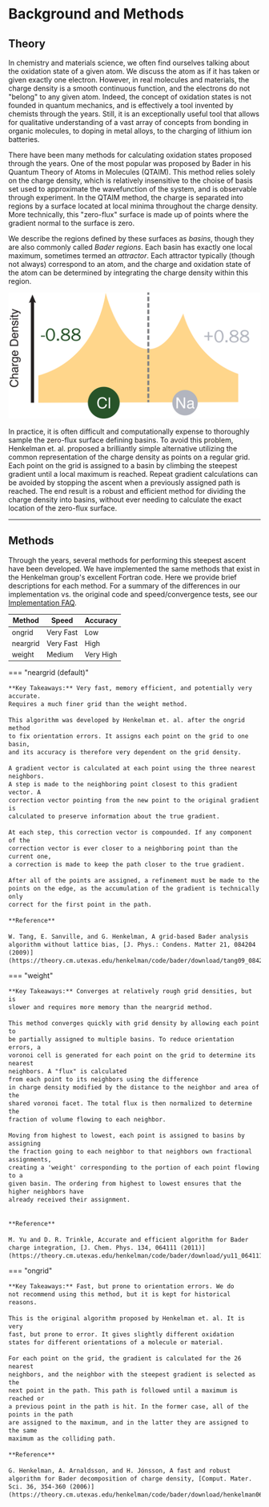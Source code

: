 # Background and Methods

## Theory
In chemistry and materials science, we often find ourselves talking about the 
oxidation state of a given atom. We discuss the atom as if it has taken or given 
exactly one electron. However, in real molecules and materials, the charge density 
is a smooth continuous function, and the electrons do not "belong" to any given atom. 
Indeed, the concept of oxidation states is not founded in quantum mechanics, and 
is effectively a tool invented by chemists through the years. Still, it 
is an exceptionally useful tool that allows for qualitative understanding of a 
vast array of concepts from bonding in organic molecules, to doping in metal alloys, 
to the charging of lithium ion batteries.

There have been many methods for calculating oxidation states proposed through
the years. One of the most popular was proposed by Bader in his Quantum Theory 
of Atoms in Molecules (QTAIM). This method relies solely on the charge density,
which is relatively insensitive to the choise of basis set used to approximate 
the wavefunction of the system, and is observable through experiment. 
In the QTAIM method, the charge is separated 
into regions by a surface located at local minima throughout the charge density. 
More technically, this "zero-flux" surface is made up of points where the gradient 
normal to the surface is zero.

We describe the regions defined by these surfaces as *basins*, though they are 
also commonly called *Bader regions*. Each basin has exactly one local maximum, 
sometimes termed an *attractor*. Each attractor typically (though not always) 
correspond to an atom, and the charge and oxidation state of the atom can be determined 
by integrating the charge density within this region.

![bader_separation](images/bader_separation.png)

In practice, it is often difficult and computationally expense to thoroughly 
sample the zero-flux surface defining basins. To avoid this problem, 
Henkelman et. al. proposed a brilliantly simple alternative utilizing the 
common representation of the charge density as points on a regular grid. 
Each point on the grid is assigned to a basin by climbing the 
steepest gradient until a local maximum is reached. Repeat gradient calculations 
can be avoided by stopping the ascent when a previously assigned path is reached. 
The end result is a robust and efficient method for dividing the charge density 
into basins, without ever needing to calculate the exact location of the zero-flux 
surface.

---

## Methods

Through the years, several methods for performing this steepest ascent have been
developed. We have implemented the same methods that exist in the Henkelman group's
excellent Fortran code. Here we provide brief descriptions for each method.
For a summary of the differences in our implementation vs. the original code
and speed/convergence tests, see our [Implementation FAQ](/baderkit/implementation).

| Method        | Speed   | Accuracy |
|---------------|---------|----------|
|ongrid         |Very Fast|Low       |
|neargrid       |Very Fast|High      |
|weight         |Medium   |Very High |
    
=== "neargrid (default)"

    **Key Takeaways:** Very fast, memory efficient, and potentially very accurate. 
    Requires a much finer grid than the weight method.
    
    This algorithm was developed by Henkelman et. al. after the ongrid method
    to fix orientation errors. It assigns each point on the grid to one basin,
    and its accuracy is therefore very dependent on the grid density.
    
    A gradient vector is calculated at each point using the three nearest neighbors. 
    A step is made to the neighboring point closest to this gradient vector. A
    correction vector pointing from the new point to the original gradient is
    calculated to preserve information about the true gradient.
    
    At each step, this correction vector is compounded. If any component of the 
    correction vector is ever closer to a neighboring point than the current one, 
    a correction is made to keep the path closer to the true gradient.
    
    After all of the points are assigned, a refinement must be made to the 
    points on the edge, as the accumulation of the gradient is technically only
    correct for the first point in the path.
    
    **Reference**
    
    W. Tang, E. Sanville, and G. Henkelman, A grid-based Bader analysis algorithm without lattice bias, [J. Phys.: Condens. Matter 21, 084204 (2009)](https://theory.cm.utexas.edu/henkelman/code/bader/download/tang09_084204.pdf)
    

=== "weight"
    
    **Key Takeaways:** Converges at relatively rough grid densities, but is
    slower and requires more memory than the neargrid method.
    
    This method converges quickly with grid density by allowing each point to
    be partially assigned to multiple basins. To reduce orientation errors, a
    voronoi cell is generated for each point on the grid to determine its nearest
    neighbors. A "flux" is calculated 
    from each point to its neighbors using the difference 
    in charge density modified by the distance to the neighbor and area of the 
    shared voronoi facet. The total flux is then normalized to determine the
    fraction of volume flowing to each neighbor.
    
    Moving from highest to lowest, each point is assigned to basins by assigning
    the fraction going to each neighbor to that neighbors own fractional assignments,
    creating a 'weight' corresponding to the portion of each point flowing to a
    given basin. The ordering from highest to lowest ensures that the higher neighbors have
    already received their assignment.
    
    
    **Reference**
    
    M. Yu and D. R. Trinkle, Accurate and efficient algorithm for Bader charge integration, [J. Chem. Phys. 134, 064111 (2011)](https://theory.cm.utexas.edu/henkelman/code/bader/download/yu11_064111.pdf)   

=== "ongrid"
    
    **Key Takeaways:** Fast, but prone to orientation errors. We do
    not recommend using this method, but it is kept for historical reasons.
    
    This is the original algorithm proposed by Henkelman et. al. It is very
    fast, but prone to error. It gives slightly different oxidation 
    states for different orientations of a molecule or material.
    
    For each point on the grid, the gradient is calculated for the 26 nearest 
    neighbors, and the neighbor with the steepest gradient is selected as the 
    next point in the path. This path is followed until a maximum is reached or
    a previous point in the path is hit. In the former case, all of the points in the path
    are assigned to the maximum, and in the latter they are assigned to the same
    maximum as the colliding path.
    
    **Reference**
    
    G. Henkelman, A. Arnaldsson, and H. Jónsson, A fast and robust algorithm for Bader decomposition of charge density, [Comput. Mater. Sci. 36, 354-360 (2006)](https://theory.cm.utexas.edu/henkelman/code/bader/download/henkelman06_354.pdf)
